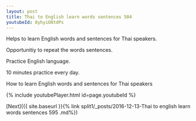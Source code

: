 ```yaml
---
layout: post
title: Thai to English learn words sentences 504 
youtubeId: 8yhyiO8tdPs
---
```

 
 
Helps to learn English words and sentences for Thai speakers.

Opportunitiy to repeat the words sentences. 

Practice English language. 
 
10 minutes practice every day. 
 
How to learn English words and sentences for Thai speakers 
 
{% include youtubePlayer.html id=page.youtubeId %}
 
 
[Next]({{ site.baseurl }}{% link  split1/_posts/2016-12-13-Thai to english learn words sentences 595 .md%})
 
